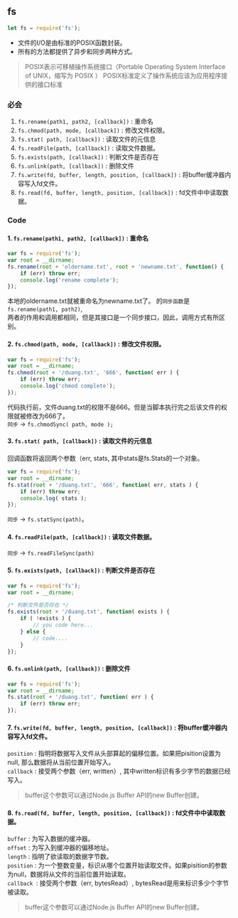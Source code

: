 ## fs
```javascript
let fs = require('fs');
```
* 文件的I/O是由标准的POSIX函数封装。
* 所有的方法都提供了异步和同步两种方式。
> POSIX表示可移植操作系统接口（Portable Operating System Interface of UNIX，缩写为 POSIX ）
> POSIX标准定义了操作系统应该为应用程序提供的接口标准

### 必会
1. `fs.rename(path1, path2, [callback])` : 重命名
2. `fs.chmod(path, mode, [callback])` : 修改文件权限。
3. `fs.stat( path, [callback])` : 读取文件的元信息  
4. `fs.readFile(path, [callback])` : 读取文件数据。
5. `fs.exists(path, [callback])` : 判断文件是否存在
6. `fs.unlink(path, [callback])` : 删除文件
7. `fs.write(fd, buffer, length, position, [callback])` : 将buffer缓冲器内容写入fd文件。
8. `fs.read(fd, buffer, length, position, [callback])` : fd文件中中读取数据。
### Code
#### 1. `fs.rename(path1, path2, [callback])` : 重命名
```javascript
var fs = require('fs'); 
var root = __dirname;
fs.rename(root + 'oldername.txt', root + 'newname.txt', function() {
    if (err) throw err;
    console.log('rename complete');
});
```
本地的oldername.txt就被重命名为newname.txt了。
的`同步函数`是`fs.rename(path1, path2)`,   
两者的作用和调用都相同，但是其接口是一个同步接口，因此，调用方式有所区别。

#### 2. `fs.chmod(path, mode, [callback])` : 修改文件权限。
```javascript
var fs = require('fs');
var root = __dirname;
fs.chmod(root + '/duang.txt', '666', function( err ) {
    if (err) throw err;
    console.log('chmod complete');
});
```
代码执行前，文件duang.txt的权限不是666。但是当脚本执行完之后该文件的权限就被修改为666了。  
`同步` -\> `fs.chmodSync( path, mode );`

#### 3. `fs.stat( path, [callback])` : 读取文件的元信息  
回调函数将返回两个参数（err, stats, 其中stats是fs.Stats的一个对象。
```javascript
var fs = require('fs');
var root = __dirname;
fs.stat(root + '/duang.txt', '666', function( err, stats ) {
    if (err) throw err;
    console.log( stats );
});
```
`同步` -\> `fs.statSync(path)`。

#### 4. `fs.readFile(path, [callback])` : 读取文件数据。
`同步` -\> `fs.readFileSync(path)`

#### 5. `fs.exists(path, [callback])` : 判断文件是否存在
```javascript
var fs = require('fs');
var root = __dirname;

/* 判断文件是否存在 */
fs.exists(root + '/duang.txt', function( exists ) {
    if ( !exists ) {
        // you code here...
    } else {
        // code....
    }
});
```

#### 6. `fs.unlink(path, [callback])` : 删除文件
```javascript
var fs = require('fs');
var root = __dirname;
fs.stat(root + '/duang.txt', function( err ) {
    if (err) throw err;
});
```

#### 7. `fs.write(fd, buffer, length, position, [callback])` : 将buffer缓冲器内容写入fd文件。

`position` : 指明将数据写入文件从头部算起的偏移位置。如果把pisition设置为null, 那么数据将从当前位置开始写入。   
`callback` : 接受两个参数（err, written）, 其中written标识有多少字节的数据已经写入。

> buffer这个参数可以通过Node.js Buffer API的new Buffer创建。

#### 8. `fs.read(fd, buffer, length, position, [callback])` : fd文件中中读取数据。

`buffer` : 为写入数据的缓冲器。   
`offset` : 为写入到缓冲器的偏移地址。   
`length` : 指明了欲读取的数据字节数。   
`position` : 为一个整数变量，标识从哪个位置开始读取文件。如果pisition的参数为null，数据将从文件的当前位置开始读取。   
`callback `: 接受两个参数（err, bytesRead）, bytesRead是用来标识多少个字节被读取。  

> buffer这个参数可以通过Node.js Buffer API的new Buffer创建。
